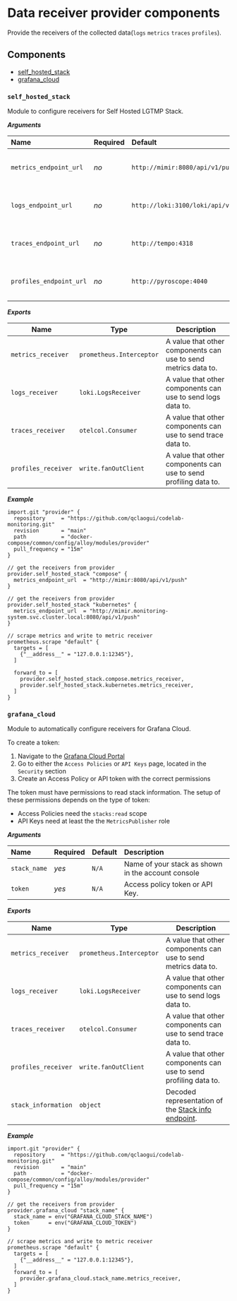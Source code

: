 # Data receiver provider components

Provide the receivers of the collected data(`logs` `metrics` `traces` `profiles`).

## Components

- [self_hosted_stack](#self_hosted_stack)
- [grafana_cloud](#grafana_cloud)

### `self_hosted_stack`

Module to configure receivers for Self Hosted LGTMP Stack.

***Arguments***

| Name                    | Required | Default                                 | Description                        |
| :---------------------- | :------- | :-------------------------------------- | :--------------------------------- |
| `metrics_endpoint_url`  | _no_     | `http://mimir:8080/api/v1/push`         | Where to send collected `metrics`. |
| `logs_endpoint_url`     | _no_     | `http://loki:3100/loki/api/v1/push`     | Where to send collected `logs`.    |
| `traces_endpoint_url`   | _no_     | `http://tempo:4318`                     | Where to send collected `traces`.  |
| `profiles_endpoint_url` | _no_     | `http://pyroscope:4040`                 | Where to send collected `profiles`.|

***Exports***

| Name                |        Type              | Description                                                      |
| --------------------| ------------------------ | ---------------------------------------------------------------- |
| `metrics_receiver`  | `prometheus.Interceptor` | A value that other components can use to send metrics data to.   |
| `logs_receiver`     | `loki.LogsReceiver`      | A value that other components can use to send logs data to.      |
| `traces_receiver`   | `otelcol.Consumer`       | A value that other components can use to send trace data to.     |
| `profiles_receiver` | `write.fanOutClient`     | A value that other components can use to send profiling data to. |

***Example***

```alloy
import.git "provider" {
  repository     = "https://github.com/qclaogui/codelab-monitoring.git"
  revision       = "main"
  path           = "docker-compose/common/config/alloy/modules/provider"
  pull_frequency = "15m"
}

// get the receivers from provider
provider.self_hosted_stack "compose" {
  metrics_endpoint_url  = "http://mimir:8080/api/v1/push"
}

// get the receivers from provider
provider.self_hosted_stack "kubernetes" {
  metrics_endpoint_url  = "http://mimir.monitoring-system.svc.cluster.local:8080/api/v1/push"
}

// scrape metrics and write to metric receiver
prometheus.scrape "default" {
  targets = [
    {"__address__" = "127.0.0.1:12345"},
  ]

  forward_to = [
    provider.self_hosted_stack.compose.metrics_receiver,
    provider.self_hosted_stack.kubernetes.metrics_receiver,
  ]
}
```

### `grafana_cloud`

Module to automatically configure receivers for Grafana Cloud.

To create a token:

1. Navigate to the [Grafana Cloud Portal](https://grafana.com/profile/org)
2. Go to either the `Access Policies` or `API Keys` page, located in the `Security` section
3. Create an Access Policy or API token with the correct permissions

The token must have permissions to read stack information. The setup of these permissions depends on the type of token:

- Access Policies need the `stacks:read` scope
- API Keys need at least the the `MetricsPublisher` role

***Arguments***

| Name         | Required | Default | Description                                        |
| :----------- | :------- | :------ | :------------------------------------------------- |
| `stack_name` | _yes_    | `N/A`   | Name of your stack as shown in the account console |
| `token`      | _yes_    | `N/A`   | Access policy token or API Key.                    |

***Exports***

| Name                |        Type              | Description                                                                 |
| --------------------| ------------------------ | --------------------------------------------------------------------------- |
| `metrics_receiver`  | `prometheus.Interceptor` | A value that other components can use to send metrics data to.              |
| `logs_receiver`     | `loki.LogsReceiver`      | A value that other components can use to send logs data to.                 |
| `traces_receiver`   | `otelcol.Consumer`       | A value that other components can use to send trace data to.                |
| `profiles_receiver` | `write.fanOutClient`     | A value that other components can use to send profiling data to.            |
| `stack_information` | `object`                 | Decoded representation of the [Stack info endpoint](https://grafana.com/docs/grafana-cloud/api-reference/cloud-api/#stacks). |

***Example***

```alloy
import.git "provider" {
  repository     = "https://github.com/qclaogui/codelab-monitoring.git"
  revision       = "main"
  path           = "docker-compose/common/config/alloy/modules/provider"
  pull_frequency = "15m"
}

// get the receivers from provider
provider.grafana_cloud "stack_name" {
  stack_name = env("GRAFANA_CLOUD_STACK_NAME")
  token      = env("GRAFANA_CLOUD_TOKEN")
}

// scrape metrics and write to metric receiver
prometheus.scrape "default" {
  targets = [
    {"__address__" = "127.0.0.1:12345"},
  ]
  forward_to = [
    provider.grafana_cloud.stack_name.metrics_receiver,
  ]
}
```
